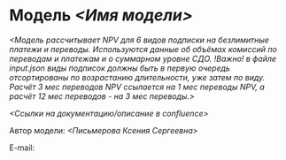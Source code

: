 Модель _<Имя модели>_
=====================

_<Модель рассчитывает NPV для 6 видов подписки на безлимитные платежи и переводы. Используются данные об объёмах комиссий по переводам и платежам и о суммарном уровне СДО. !Важно! в файле input.json виды подписок должны быть в первую очередь отсортированы по возрастанию длительности, уже затем по виду. Расчёт 3 мес переводов NPV ссылается на 1 мес переводы NPV, а расчёт 12 мес переводов - на 3 мес переводы.>_

_<Ссылки на документацию/описание в confluence>_

Автор модели: _<Письмерова Ксения Сергеевна>_

E-mail: _<XXX1>_
